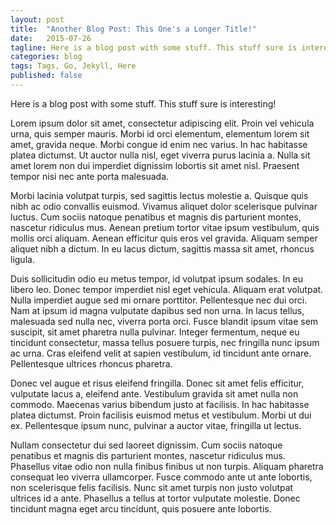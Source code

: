 ```yaml
---
layout: post
title:  "Another Blog Post: This One's a Longer Title!"
date:   2015-07-26
tagline: Here is a blog post with some stuff. This stuff sure is interesting!
categories: blog
tags: Tags, Go, Jekyll, Here
published: false
---
```


Here is a blog post with some stuff. This stuff sure is interesting!

Lorem ipsum dolor sit amet, consectetur adipiscing elit. Proin vel vehicula urna, quis semper mauris. Morbi id orci elementum, elementum lorem sit amet, gravida neque. Morbi congue id enim nec varius. In hac habitasse platea dictumst. Ut auctor nulla nisl, eget viverra purus lacinia a. Nulla sit amet lorem non dui imperdiet dignissim lobortis sit amet nisl. Praesent tempor nisi nec ante porta malesuada.

Morbi lacinia volutpat turpis, sed sagittis lectus molestie a. Quisque quis nibh ac odio convallis euismod. Vivamus aliquet dolor scelerisque pulvinar luctus. Cum sociis natoque penatibus et magnis dis parturient montes, nascetur ridiculus mus. Aenean pretium tortor vitae ipsum vestibulum, quis mollis orci aliquam. Aenean efficitur quis eros vel gravida. Aliquam semper aliquet nibh a dictum. In eu lacus dictum, sagittis massa sit amet, rhoncus ligula.

Duis sollicitudin odio eu metus tempor, id volutpat ipsum sodales. In eu libero leo. Donec tempor imperdiet nisl eget vehicula. Aliquam erat volutpat. Nulla imperdiet augue sed mi ornare porttitor. Pellentesque nec dui orci. Nam at ipsum id magna vulputate dapibus sed non urna. In lacus tellus, malesuada sed nulla nec, viverra porta orci. Fusce blandit ipsum vitae sem suscipit, sit amet pharetra nulla pulvinar. Integer fermentum, neque eu tincidunt consectetur, massa tellus posuere turpis, nec fringilla nunc ipsum ac urna. Cras eleifend velit at sapien vestibulum, id tincidunt ante ornare. Pellentesque ultrices rhoncus pharetra.

Donec vel augue et risus eleifend fringilla. Donec sit amet felis efficitur, vulputate lacus a, eleifend ante. Vestibulum gravida sit amet nulla non commodo. Maecenas varius bibendum justo at facilisis. In hac habitasse platea dictumst. Proin facilisis euismod metus et vestibulum. Morbi ut dui ex. Pellentesque ipsum nunc, pulvinar a auctor vitae, fringilla ut lectus.

Nullam consectetur dui sed laoreet dignissim. Cum sociis natoque penatibus et magnis dis parturient montes, nascetur ridiculus mus. Phasellus vitae odio non nulla finibus finibus ut non turpis. Aliquam pharetra consequat leo viverra ullamcorper. Fusce commodo ante ut ante lobortis, non scelerisque felis facilisis. Nunc sit amet turpis non justo volutpat ultrices id a ante. Phasellus a tellus at tortor vulputate molestie. Donec tincidunt magna eget arcu tincidunt, quis posuere ante lobortis.